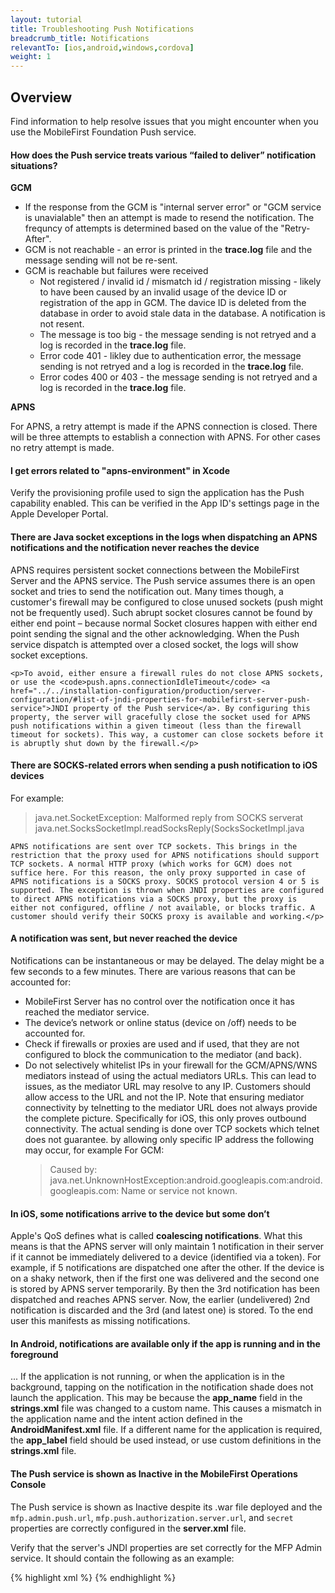 ```yaml
---
layout: tutorial
title: Troubleshooting Push Notifications
breadcrumb_title: Notifications
relevantTo: [ios,android,windows,cordova]
weight: 1
---
```


## Overview
Find information to help resolve issues that you might encounter when you use the MobileFirst Foundation Push service.

<div class="panel panel-default">
  <div class="panel-heading"><h4>How does the Push service treats various “failed to deliver” notification situations?</h4></div>
  <div class="panel-body">
    <b>GCM</b><br/>
    <ul>
        <li>If the response from the GCM is "internal server error" or "GCM service is unavialable" then an attempt is made to resend the notification. The frequncy of attempts is determined based on the value of the "Retry-After".</li>
        <li>GCM is not reachable - an error is printed in the <b>trace.log</b> file and the message sending will not be  re-sent.</li>
        <li>GCM is reachable but failures were received
            <ul>
                <li>Not registered / invalid id / mismatch id / registration missing - likely to have been caused by an invalid usage of the device ID or registration of the app in GCM. The davice ID is deleted from the database in order to avoid stale data in the database. A notification is not resent.</li>
                <li>The message is too big - the message sending is not retryed and a log is recorded in the <b>trace.log</b> file.</li>
                <li>Error code 401 - likley due to authentication error, the message sending is not retryed and a log is recorded in the <b>trace.log</b> file.</li>
                <li>Error codes 400 or 403 - the message sending is not retryed and a log is recorded in the <b>trace.log</b> file.</li>
            </ul>
        </li>
    </ul>
    <b>APNS</b><br/>
    <p>For APNS, a retry attempt is made if the APNS connection is closed. There will be three attempts to establish a connection with APNS. For other cases no retry attempt is made.</p>
  </div>
</div>

<div class="panel panel-default">
  <div class="panel-heading"><h4>I get errors related to "apns-environment" in Xcode</h4></div>
  <div class="panel-body">
    <p>Verify the provisioning profile used to sign the application has the Push capability enabled. This can be verified in the App ID's settings page in the Apple Developer Portal.</p>
  </div>
</div>

<div class="panel panel-default">
  <div class="panel-heading"><h4>There are Java socket exceptions in the logs when dispatching an APNS notifications and the notification never reaches the device</h4></div>
  <div class="panel-body">
    <p>APNS requires persistent socket connections between the MobileFirst Server and the APNS service. The Push service  assumes there is an open socket and tries to send the notification out. Many times though, a customer's firewall may be configured to close unused sockets (push might not be frequently used). Such abrupt socket closures cannot be found by either end point – because normal Socket closures happen with either end point sending the signal and the other acknowledging. When the Push service dispatch is attempted over a closed socket, the logs will show socket exceptions.</p>
    
    <p>To avoid, either ensure a firewall rules do not close APNS sockets, or use the <code>push.apns.connectionIdleTimeout</code> <a href="../../installation-configuration/production/server-configuration/#list-of-jndi-properties-for-mobilefirst-server-push-service">JNDI property of the Push service</a>. By configuring this property, the server will gracefully close the socket used for APNS push notifications within a given timeout (less than the firewall timeout for sockets). This way, a customer can close sockets before it is abruptly shut down by the firewall.</p>
  </div>
</div>

<div class="panel panel-default">
  <div class="panel-heading"><h4>There are SOCKS-related errors when sending a push notification to iOS devices</h4></div>
  <div class="panel-body">
    <p>For example: <blockquote>java.net.SocketException: Malformed reply from SOCKS serverat java.net.SocksSocketImpl.readSocksReply(SocksSocketImpl.java</blockquote>
    
    APNS notifications are sent over TCP sockets. This brings in the restriction that the proxy used for APNS notifications should support TCP sockets. A normal HTTP proxy (which works for GCM) does not suffice here. For this reason, the only proxy supported in case of APNS notifications is a SOCKS proxy. SOCKS protocol version 4 or 5 is supported. The exception is thrown when JNDI properties are configured to direct APNS notifications via a SOCKS proxy, but the proxy is either not configured, offline / not available, or blocks traffic. A customer should verify their SOCKS proxy is available and working.</p>
  </div>
</div>

<div class="panel panel-default">
  <div class="panel-heading"><h4>A notification was sent, but never reached the device</h4></div>
  <div class="panel-body">
    <p>Notifications can be instantaneous or may be delayed. The delay might be a few seconds to a few minutes. There are various reasons that can be accounted for:</p>
    <ul>
        <li>MobileFirst Server has no control over the notification once it has reached the mediator service.</li>
        <li>The device’s network or online status (device on /off) needs to be accounted for.</li>
        <li>Check if firewalls or proxies are used and if used, that they are not configured to block the communication to the mediator (and back).</li>
        <li>Do not selectively whitelist IPs in your firewall for the GCM/APNS/WNS mediators instead of using the actual mediators URLs. This can lead to issues, as the mediator URL may resolve to any IP. Customers should allow access to the URL and not the IP. Note that ensuring mediator connectivity by telnetting to the mediator URL does not always provide the complete picture. Specifically for iOS, this only proves outbound connectivity. The actual sending is done over TCP sockets which telnet does not guarantee. by allowing only specific IP address the following may occur, for example For GCM: <blockquote>Caused by: java.net.UnknownHostException:android.googleapis.com:android.googleapis.com: Name or service not known.</blockquote></li>
    </ul>
  </div>
</div>

<div class="panel panel-default">
  <div class="panel-heading"><h4>In iOS, some notifications arrive to the device but some don’t</h4></div>
  <div class="panel-body">
    <p>Apple's QoS defines what is called <b>coalescing notifications</b>. What this means is that the APNS server will only maintain 1 notification in their server if it cannot be immediately delivered to a device (identified via a token). For example, if 5 notifications are dispatched one after the other. If the device is on a shaky network, then if the first one was delivered and the second one is stored by APNS server temporarily. By then the 3rd notification has been dispatched and reaches APNS server. Now, the earlier (undelivered) 2nd notification is discarded and the 3rd (and latest one) is stored. To the end user this manifests as missing notifications.</p>
  </div>
</div>

<div class="panel panel-default">
  <div class="panel-heading"><h4>In Android, notifications are available only if the app is running and in the foreground</h4></div>
  <div class="panel-body">
    <p>... If the application is not running, or when the application is in the background, tapping on the notification in the notification shade does not launch the application. This may be because the  <b>app_name</b> field in the <b>strings.xml</b> file was changed to a custom name. This causes a mismatch in the application name and the intent action defined in the <b>AndroidManifest.xml</b> file.  If a different name for the application is required, the <b>app_label</b> field should be used instead, or use custom definitions in the <b>strings.xml</b> file.</p>
  </div>
</div>

<div class="panel panel-default">
  <div class="panel-heading"><h4>The Push service is shown as Inactive in the MobileFirst Operations Console</h4></div>
  <div class="panel-body">
    <p>The Push service is shown as Inactive despite its .war file deployed and the <code>mfp.admin.push.url</code>,  <code>mfp.push.authorization.server.url</code>, and <code>secret</code> properties are correctly configured in the <b>server.xml</b> file.</p>
    <p>Verify that the server's JNDI properties are set correctly for the MFP Admin service. It should contain the following as an example:</p>

{% highlight xml %}
<jndiEntry jndiName="mfpadmin/mfp.admin.push.url" value='"http://localhost:9080/imfpush"'/>
<jndiEntry jndiName="mfpadmin/mfp.admin.authorization.server.url" value='"http://localhost:9080/mfp"'/>
<jndiEntry jndiName="mfpadmin/mfp.push.authorization.client.id" value='"push-client-id"'/>
<jndiEntry jndiName="mfpadmin/mfp.push.authorization.client.secret" value='"pushSecret"'/>
<jndiEntry jndiName="mfpadmin/mfp.admin.authorization.client.id" value='"admin-client-id"'/>
<jndiEntry jndiName="mfpadmin/mfp.admin.authorization.client.secret" value='"adminSecret"'/>
<jndiEntry jndiName="mfpadmin/mfp.config.service.password" value='"{xor}DCs+LStubWw="'/>
<jndiEntry jndiName="mfpadmin/mfp.config.service.user" value='"configUser"'/>
{% endhighlight %}
  </div>
</div>
